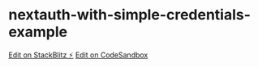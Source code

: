 # nextauth-with-simple-credentials-example

[Edit on StackBlitz ⚡️](https://stackblitz.com/edit/nextjs-crt5yb)
[Edit on CodeSandbox](https://codesandbox.io/p/github/junkor-1011/nextauth-with-simple-credentials-example/codesandbox)
